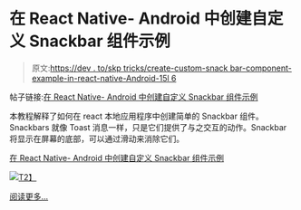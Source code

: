 # 在 React Native- Android 中创建自定义 Snackbar 组件示例

> 原文:[https://dev . to/skp tricks/create-custom-snack bar-component-example-in-react-native-Android-15l 6](https://dev.to/skptricks/create-custom-snackbar-component-example-in-react-native--android-15l6)

帖子链接:[在 React Native- Android 中创建自定义 Snackbar 组件示例](https://www.skptricks.com/2018/10/create-custom-snackbar-component-in-react-native.html)

本教程解释了如何在 react 本地应用程序中创建简单的 Snackbar 组件。Snackbars 就像 Toast 消息一样，只是它们提供了与之交互的动作。Snackbar 将显示在屏幕的底部，可以通过滑动来消除它们。

[在 React Native- Android 中创建自定义 Snackbar 组件示例](https://www.skptricks.com/2018/10/create-custom-snackbar-component-in-react-native.html)

[![](../Images/0f6164af3828388c825b5bd62cbd8df4.png)T2】](https://res.cloudinary.com/practicaldev/image/fetch/s--B7gMs2Lt--/c_limit%2Cf_auto%2Cfl_progressive%2Cq_auto%2Cw_880/https://2.bp.blogspot.com/-93jY0dxBGR4/W8NnVz92VSI/AAAAAAAACBc/q77WAtv-Xb0LGsSOBxGRrU1d1QXyYVT6ACLcBGAs/s640/snack.png)

[阅读更多...](https://www.skptricks.com/2018/10/create-custom-snackbar-component-in-react-native.html)